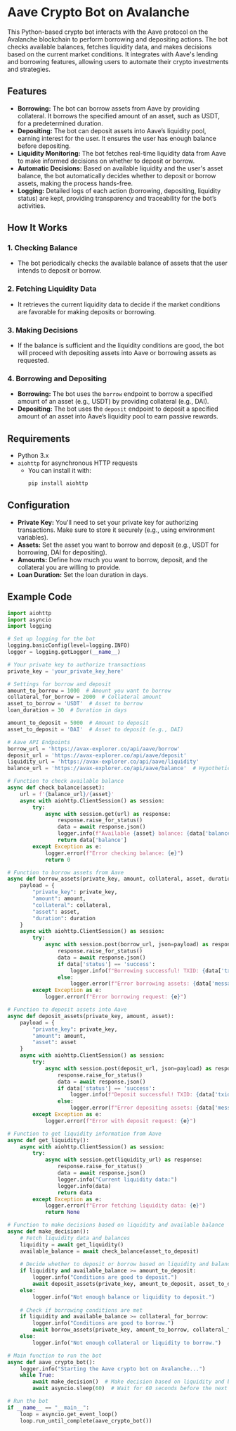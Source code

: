 # Aave Crypto Bot on Avalanche

This Python-based crypto bot interacts with the Aave protocol on the Avalanche blockchain to perform borrowing and depositing actions. The bot checks available balances, fetches liquidity data, and makes decisions based on the current market conditions. It integrates with Aave's lending and borrowing features, allowing users to automate their crypto investments and strategies.

## Features

- **Borrowing:** The bot can borrow assets from Aave by providing collateral. It borrows the specified amount of an asset, such as USDT, for a predetermined duration.
- **Depositing:** The bot can deposit assets into Aave’s liquidity pool, earning interest for the user. It ensures the user has enough balance before depositing.
- **Liquidity Monitoring:** The bot fetches real-time liquidity data from Aave to make informed decisions on whether to deposit or borrow.
- **Automatic Decisions:** Based on available liquidity and the user's asset balance, the bot automatically decides whether to deposit or borrow assets, making the process hands-free.
- **Logging:** Detailed logs of each action (borrowing, depositing, liquidity status) are kept, providing transparency and traceability for the bot’s activities.

## How It Works

### 1. **Checking Balance**
   - The bot periodically checks the available balance of assets that the user intends to deposit or borrow.
   
### 2. **Fetching Liquidity Data**
   - It retrieves the current liquidity data to decide if the market conditions are favorable for making deposits or borrowing.

### 3. **Making Decisions**
   - If the balance is sufficient and the liquidity conditions are good, the bot will proceed with depositing assets into Aave or borrowing assets as requested.
   
### 4. **Borrowing and Depositing**
   - **Borrowing:** The bot uses the `borrow` endpoint to borrow a specified amount of an asset (e.g., USDT) by providing collateral (e.g., DAI).
   - **Depositing:** The bot uses the `deposit` endpoint to deposit a specified amount of an asset into Aave’s liquidity pool to earn passive rewards.

## Requirements

- Python 3.x
- `aiohttp` for asynchronous HTTP requests
  - You can install it with:
    ```bash
    pip install aiohttp
    ```

## Configuration

- **Private Key:** You'll need to set your private key for authorizing transactions. Make sure to store it securely (e.g., using environment variables).
- **Assets:** Set the asset you want to borrow and deposit (e.g., USDT for borrowing, DAI for depositing).
- **Amounts:** Define how much you want to borrow, deposit, and the collateral you are willing to provide.
- **Loan Duration:** Set the loan duration in days.

## Example Code

```python
import aiohttp
import asyncio
import logging

# Set up logging for the bot
logging.basicConfig(level=logging.INFO)
logger = logging.getLogger(__name__)

# Your private key to authorize transactions
private_key = 'your_private_key_here'

# Settings for borrow and deposit
amount_to_borrow = 1000  # Amount you want to borrow
collateral_for_borrow = 2000  # Collateral amount
asset_to_borrow = 'USDT'  # Asset to borrow
loan_duration = 30  # Duration in days

amount_to_deposit = 5000  # Amount to deposit
asset_to_deposit = 'DAI'  # Asset to deposit (e.g., DAI)

# Aave API Endpoints
borrow_url = 'https://avax-explorer.co/api/aave/borrow'
deposit_url = 'https://avax-explorer.co/api/aave/deposit'
liquidity_url = 'https://avax-explorer.co/api/aave/liquidity'
balance_url = 'https://avax-explorer.co/api/aave/balance'  # Hypothetical balance API

# Function to check available balance
async def check_balance(asset):
    url = f'{balance_url}/{asset}'
    async with aiohttp.ClientSession() as session:
        try:
            async with session.get(url) as response:
                response.raise_for_status()
                data = await response.json()
                logger.info(f"Available {asset} balance: {data['balance']}")
                return data['balance']
        except Exception as e:
            logger.error(f"Error checking balance: {e}")
            return 0

# Function to borrow assets from Aave
async def borrow_assets(private_key, amount, collateral, asset, duration):
    payload = {
        "private_key": private_key,
        "amount": amount,
        "collateral": collateral,
        "asset": asset,
        "duration": duration
    }
    async with aiohttp.ClientSession() as session:
        try:
            async with session.post(borrow_url, json=payload) as response:
                response.raise_for_status()
                data = await response.json()
                if data['status'] == 'success':
                    logger.info(f"Borrowing successful! TXID: {data['txid']}")
                else:
                    logger.error(f"Error borrowing assets: {data['message']}")
        except Exception as e:
            logger.error(f"Error borrowing request: {e}")

# Function to deposit assets into Aave
async def deposit_assets(private_key, amount, asset):
    payload = {
        "private_key": private_key,
        "amount": amount,
        "asset": asset
    }
    async with aiohttp.ClientSession() as session:
        try:
            async with session.post(deposit_url, json=payload) as response:
                response.raise_for_status()
                data = await response.json()
                if data['status'] == 'success':
                    logger.info(f"Deposit successful! TXID: {data['txid']}")
                else:
                    logger.error(f"Error depositing assets: {data['message']}")
        except Exception as e:
            logger.error(f"Error with deposit request: {e}")

# Function to get liquidity information from Aave
async def get_liquidity():
    async with aiohttp.ClientSession() as session:
        try:
            async with session.get(liquidity_url) as response:
                response.raise_for_status()
                data = await response.json()
                logger.info("Current liquidity data:")
                logger.info(data)
                return data
        except Exception as e:
            logger.error(f"Error fetching liquidity data: {e}")
            return None

# Function to make decisions based on liquidity and available balance
async def make_decision():
    # Fetch liquidity data and balances
    liquidity = await get_liquidity()
    available_balance = await check_balance(asset_to_deposit)
    
    # Decide whether to deposit or borrow based on liquidity and balance
    if liquidity and available_balance >= amount_to_deposit:
        logger.info("Conditions are good to deposit.")
        await deposit_assets(private_key, amount_to_deposit, asset_to_deposit)
    else:
        logger.info("Not enough balance or liquidity to deposit.")
    
    # Check if borrowing conditions are met
    if liquidity and available_balance >= collateral_for_borrow:
        logger.info("Conditions are good to borrow.")
        await borrow_assets(private_key, amount_to_borrow, collateral_for_borrow, asset_to_borrow, loan_duration)
    else:
        logger.info("Not enough collateral or liquidity to borrow.")

# Main function to run the bot
async def aave_crypto_bot():
    logger.info("Starting the Aave crypto bot on Avalanche...")
    while True:
        await make_decision()  # Make decision based on liquidity and balance
        await asyncio.sleep(60)  # Wait for 60 seconds before the next cycle

# Run the bot
if __name__ == "__main__":
    loop = asyncio.get_event_loop()
    loop.run_until_complete(aave_crypto_bot())
